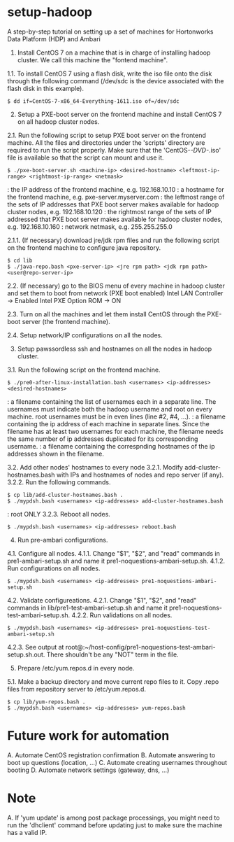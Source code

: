 # setup-hadoop
A step-by-step tutorial on setting up a set of machines for Hortonworks Data Platform (HDP) and Ambari 

1. Install CentOS 7 on a machine that is in charge of installing hadoop cluster. We call this machine the "fontend machine".

1.1. To install CentOS 7 using a flash disk, write the iso file onto the disk through the following command (/dev/sdc is the device associated with the flash disk in this example).
```
$ dd if=CentOS-7-x86_64-Everything-1611.iso of=/dev/sdc
```

2. Setup a PXE-boot server on the frontend machine and install CentOS 7 on all hadoop cluster nodes.

2.1. Run the following script to setup PXE boot server on the frontend machine. All the files and directories under the 'scripts' directory are required to run the script properly. Make sure that the 'CentOS-*-DVD-*.iso' file is available so that the script can mount and use it.
```
$ ./pxe-boot-server.sh <machine-ip> <desired-hostname> <leftmost-ip-range> <rightmost-ip-range> <netmask>
```
<machine-ip>: the IP address of the frontend machine, e.g. 192.168.10.10
<desired-hostname>: a hostname for the frontend machine, e.g. pxe-server.myserver.com
<leftmost-ip-range>: the leftmost range of the sets of IP addresses that PXE boot server makes available for hadoop cluster nodes, e.g. 192.168.10.120
<rightmost-ip-range>: the rightmost range of the sets of IP addressed that PXE boot server makes available for hadoop cluster nodes, e.g. 192.168.10.160
<netmask>: network netmask, e.g. 255.255.255.0

2.1.1. (If necessary) download jre/jdk rpm files and run the following script on the frontend machine to configure java repository.
```
$ cd lib
$ ./java-repo.bash <pxe-server-ip> <jre rpm path> <jdk rpm path> <user@repo-server-ip>
```

2.2. (If necessary) go to the BIOS menu of every machine in hadoop cluster and set them to boot from network (PXE boot enabled)
Intel LAN Controller -> Enabled
Intel PXE Option ROM -> ON

2.3. Turn on all the machines and let them install CentOS through the PXE-boot server (the frontend machine).

2.4. Setup network/IP configurations on all the nodes.

3. Setup pawssordless ssh and hostnames on all the nodes in hadoop cluster.

3.1. Run the following script on the frontend machine.
```
$ ./pre0-after-linux-installation.bash <usernames> <ip-addresses> <desired-hostnames>
```
<usernames>: a filename containing the list of usernames each in a separate line. The usernames must indicate both the hadoop username and root on every machine. root usernames must be in even lines (line #2, #4, ...).
<ip-addresses>: a filename containing the ip address of each machine in separate lines. Since the <usernames> filename has at least two usernames for each machine, the <ip-addressess> filename needs the same number of ip addresses duplicated for its corresponding username.
<desired-hostnames>: a filename containing the correspnding hostnames of the ip addresses shown in the <ip-addresses> filename.
 
3.2. Add other nodes' hostnames to every node
3.2.1. Modify add-cluster-hostnames.bash with IPs and hostnames of nodes and repo server (if any).
3.2.2. Run the following commands.
```
$ cp lib/add-cluster-hostnames.bash .
$ ./mypdsh.bash <usernames> <ip-addresses> add-cluster-hostnames.bash
```
<usernames>: root ONLY
3.2.3. Reboot all nodes.
```
$ ./mypdsh.bash <usernames> <ip-addresses> reboot.bash
```

4. Run pre-ambari configurations.

4.1. Configure all nodes.
4.1.1. Change "$1", "$2", and "read" commands in pre1-ambari-setup.sh and name it pre1-noquestions-ambari-setup.sh.
4.1.2. Run configurations on all nodes.
```
$ ./mypdsh.bash <usernames> <ip-addresses> pre1-noquestions-ambari-setup.sh
```

4.2. Validate configureations.
4.2.1. Change "$1", "$2", and "read" commands in lib/pre1-test-ambari-setup.sh and name it pre1-noquestions-test-ambari-setup.sh.
4.2.2. Run validations on all nodes.
```
$ ./mypdsh.bash <usernames> <ip-addresses> pre1-noquestions-test-ambari-setup.sh
```
4.2.3. See output at root@<node-hostname>:~/host-config/pre1-noquestions-test-ambari-setup.sh.out. There shouldn't be any "NOT" term in the file.

5. Prepare /etc/yum.repos.d in every node.

5.1. Make a backup directory and move current repo files to it. Copy .repo files from repository server to /etc/yum.repos.d.
```
$ cp lib/yum-repos.bash .
$ ./mypdsh.bash <usernames> <ip-addresses> yum-repos.bash
```

# Future work for automation
A. Automate CentOS registration confirmation
B. Automate answering to boot up questions (location, ...)
C. Automate creating usernames throughout booting
D. Automate network settings (gateway, dns, ...)

# Note
A. If 'yum update' is among post package processings, you might need to run the 'dhclient' command before updating just to make sure the machine has a valid IP. 

